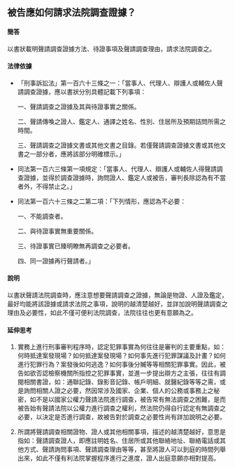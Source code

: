 ## 被告應如何請求法院調查證據？

#### 簡答

以書狀載明聲請調查證據方法、待證事項及聲請調查理由，請求法院調查之。

#### 法律依據
* 「刑事訴訟法」第一百六十三條之一：「當事人、代理人、辯護人或輔佐人聲請調查證據，應以書狀分別具體記載下列事項：

   一、聲請調查之證據及其與待證事實之關係。

   二、聲請傳喚之證人、鑑定人、通譯之姓名、性別、住居所及預期詰問所需之時間。

   三、聲請調查之證據文書或其他文書之目錄。若僅聲請調查證據文書或其他文書之一部分者，應將該部分明確標示。」

*  同法第一百六三條第一項規定：「當事人、代理人、辯護人或輔佐人得聲請調查證據，並得於調查證據時，詢問證人、鑑定人或被告，審判長除認為有不當者外，不得禁止之。」

* 同法第一百六十三條之二第二項：「下列情形，應認為不必要：

   一、不能調查者。

   二、與待證事實無重要關係。

   三、待證事實已臻明瞭無再調查之必要者。

   四、同一證據再行聲請者。」

#### 說明

以書狀聲請法院調查時，應注意想要聲請調查之證據，無論是物證、人證及鑑定，最好均能將該證據或請求法院之事項，說明的越清楚越好，並詳加說明聲請調查之理由及必要性，如此不僅可便利法院調查，法院往往也更有意願為之。

#### 延伸思考

1. 實務上進行刑事審判程序時，認定犯罪事實為何往往是審判的主要重點，如：何時抵達案發現場？如何抵達案發現場？如何事先進行犯罪謀議及計畫？如何進行犯罪行為？案發後如何逃逸？如何事後分贓等等相關犯罪事實。因此，被告如欲否認檢察機關所指控之犯罪事實，並進一步提出辯方之主張，往往有調閱相關書證，如：通聯記錄、錄影音記錄、帳戶明細、就醫紀錄等等之需，或是詢問相關人證之必要，然因常涉及國家、企業、個人的公務或事務上之秘密，如不是以國家公權力聲請法院進行調查，被告常有無法調查之困難，是而被告始有聲請法院以公權力進行調查之權利，然法院仍得自行認定有無調查之必要，以決定是否進行調查，故被告對於調查之必要性尚有詳加說明之必要。

2. 所謂將聲請調查相關證物、證人或其他相關事項，描述的越清楚越好，意思是指如：聲請調查證人，即應註明姓名、住居所或其他聯絡地址、聯絡電話或其他方式、聲請詢問事項、聲請調查理由等等，甚至將證人可以到庭的時間列舉出來，如此不僅有利法院掌握程序進行之進度，證人出庭意願亦相對提高。
